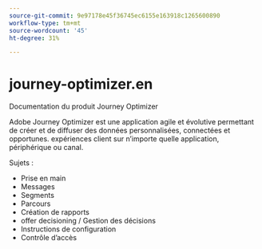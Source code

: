 ```yaml
---
source-git-commit: 9e97178e45f36745ec6155e163918c1265600890
workflow-type: tm+mt
source-wordcount: '45'
ht-degree: 31%

---
```

# journey-optimizer.en

Documentation du produit Journey Optimizer

Adobe Journey Optimizer est une application agile et évolutive permettant de créer et de diffuser des données personnalisées, connectées et opportunes.
expériences client sur n’importe quelle application, périphérique ou canal.

Sujets :

* Prise en main
* Messages
* Segments
* Parcours
* Création de rapports
* offer decisioning / Gestion des décisions
* Instructions de configuration
* Contrôle d’accès
